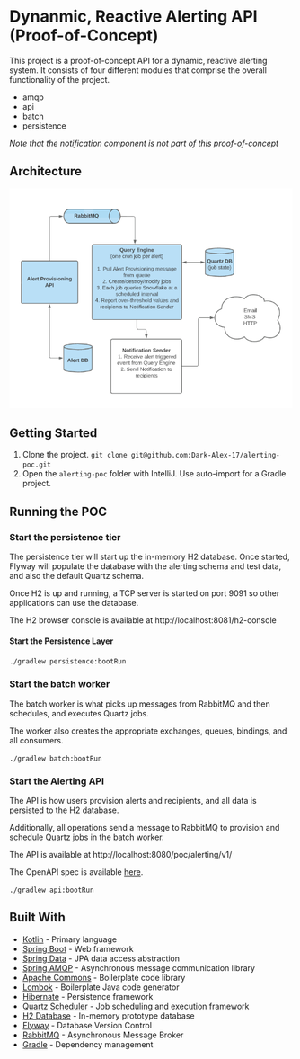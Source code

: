 # Dynanmic, Reactive Alerting API (Proof-of-Concept)

This project is a proof-of-concept API for a dynamic, reactive alerting system.
It consists of four different modules that comprise the overall functionality of the project.

* amqp
* api
* batch
* persistence

*Note that the notification component is not part of this proof-of-concept*

## Architecture
![alerting architecture](./alerting-architecture.png)

## Getting Started

1. Clone the project. `git clone git@github.com:Dark-Alex-17/alerting-poc.git`
2. Open the `alerting-poc` folder with IntelliJ. Use auto-import for a Gradle
   project.
   
## Running the POC
### Start the persistence tier
The persistence tier will start up the in-memory H2 database. Once started,
Flyway will populate the database with the alerting schema and test data, and also
the default Quartz schema.

Once H2 is up and running, a TCP server is started on port 9091 so other applications 
can use the database.

The H2 browser console is available at http://localhost:8081/h2-console

#### Start the Persistence Layer

`./gradlew persistence:bootRun`

### Start the batch worker
The batch worker is what picks up messages from RabbitMQ and then schedules, and executes Quartz jobs.

The worker also creates the appropriate exchanges, queues, bindings, and all consumers.

`./gradlew batch:bootRun`

### Start the Alerting API
The API is how users provision alerts and recipients, and all data is persisted to the H2 database.

Additionally, all operations send a message to RabbitMQ to provision and schedule Quartz jobs in the 
batch worker.

The API is available at http://localhost:8080/poc/alerting/v1/

The OpenAPI spec is available [here](docs/AlertingApi.yaml).

`./gradlew api:bootRun`

## Built With

* [Kotlin](https://kotlinlang.org) - Primary language
* [Spring Boot](https://projects.spring.io/spring-boot/) - Web framework
* [Spring Data](https://spring.io/projects/spring-data-jpa) - JPA data access abstraction
* [Spring AMQP](https://spring.io/projects/spring-amqp) - Asynchronous message communication library
* [Apache Commons](https://commons.apache.org/) - Boilerplate code library
* [Lombok](https://projectlombok.org/) - Boilerplate Java code generator
* [Hibernate](https://hibernate.org/) - Persistence framework
* [Quartz Scheduler](http://www.quartz-scheduler.org/) - Job scheduling and execution framework
* [H2 Database](https://www.h2database.com/html/main.html) - In-memory prototype database
* [Flyway](https://flywaydb.org/) - Database Version Control
* [RabbitMQ](https://www.rabbitmq.com/) - Asynchronous Message Broker
* [Gradle](https://gradle.org/) - Dependency management